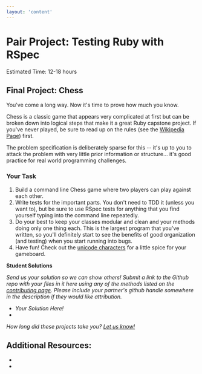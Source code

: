 ```yaml
---
layout: 'content'
---
```

# Pair Project: Testing Ruby with RSpec
Estimated Time: 12-18 hours

## Final Project: Chess

You've come a long way.  Now it's time to prove how much you know.  

Chess is a classic game that appears very complicated at first but can be broken down into logical steps that make it a great Ruby capstone project.  If you've never played, be sure to read up on the rules (see the [Wikipedia Page](http://en.wikipedia.org/wiki/Chess)) first.

The problem specification is deliberately sparse for this -- it's up to you to attack the problem with very little prior information or structure... it's good practice for real world programming challenges.


### Your Task

1. Build a command line Chess game where two players can play against each other.
2. Write tests for the important parts.  You don't need to TDD it (unless you want to), but be sure to use RSpec tests for anything that you find yourself typing into the command line repeatedly.
3. Do your best to keep your classes modular and clean and your methods doing only one thing each.  This is the largest program that you've written, so you'll definitely start to see the benefits of good organization (and testing) when you start running into bugs.
4. Have fun!  Check out the [unicode characters](http://en.wikipedia.org/wiki/Chess_symbols_in_Unicode) for a little spice for your gameboard.

**Student Solutions**

*Send us your solution so we can show others! Submit a link to the Github repo with your files in it here using any of the methods listed on the [contributing page](/contributing.md).  Please include your partner's github handle somewhere in the description if they would like attribution.*

* *Your Solution Here!*
* 


*How long did these projects take you?  [Let us know!](mailto:curriculum@theodinproject.com)*


## Additional Resources:
* 
* 

